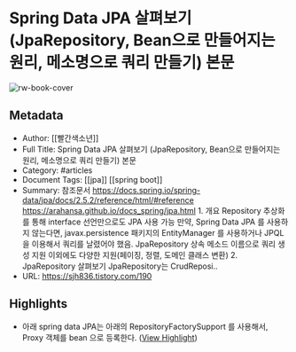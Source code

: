 # Spring Data JPA 살펴보기 (JpaRepository, Bean으로 만들어지는 원리, 메소명으로 쿼리 만들기) 본문

![rw-book-cover](https://img1.daumcdn.net/thumb/R800x0/?scode=mtistory2&fname=https%3A%2F%2Fblog.kakaocdn.net%2Fdn%2FTMGdK%2FbtrpU0gQiFD%2FZI88KKgKa0FaGjykQ26IR0%2Fimg.png)

## Metadata
- Author: [[빨간색소년]]
- Full Title: Spring Data JPA 살펴보기 (JpaRepository, Bean으로 만들어지는 원리, 메소명으로 쿼리 만들기) 본문
- Category: #articles
- Document Tags: [[jpa]] [[spring boot]] 
- Summary: 참조문서 https://docs.spring.io/spring-data/jpa/docs/2.5.2/reference/html/#reference https://arahansa.github.io/docs_spring/jpa.html 1. 개요 Repository 추상화를 통해 interface 선언만으로도 JPA 사용 가능 만약, Spring Data JPA 를 사용하지 않는다면, javax.persistence 패키지의 EntityManager 를 사용하거나 JPQL을 이용해서 쿼리를 날렸어야 했음. JpaRepository 상속 메소드 이름으로 쿼리 생성 지원 이외에도 다양한 지원(페이징, 정렬, 도메인 클래스 변환) 2. JpaRepository 살펴보기 JpaRepository는 CrudReposi..
- URL: https://sjh836.tistory.com/190

## Highlights
- 아래 spring data JPA는 아래의 RepositoryFactorySupport 를 사용해서, Proxy 객체를 bean 으로 등록한다. ([View Highlight](https://read.readwise.io/read/01hcev3we1atx791ey7acafq9t))
